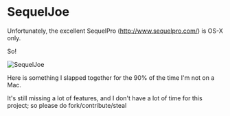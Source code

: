 SequelJoe
=========

Unfortunately, the excellent SequelPro (http://www.sequelpro.com/) is OS-X only.

So!

![SequelJoe](https://raw.github.com/ohwgiles/sequeljoe/master/src/res/joe.png)

Here is something I slapped together for the 90% of the time I'm not on a Mac.

It's still missing a lot of features, and I don't have a lot of time for this project; so please do fork/contribute/steal
